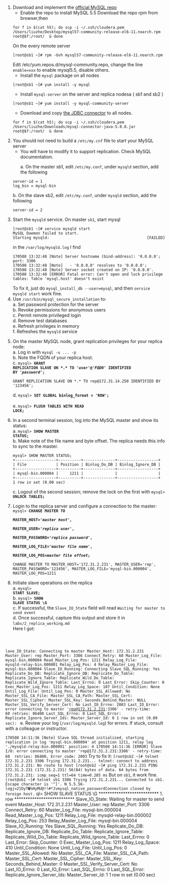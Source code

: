 1. Download and implement the [official MySQL repo](http://dev.mysql.com/downloads/repo/yum/)
    * Enable the repo to install MySQL 5.5
    Download the repo rpm from browser,then
    ```
    for f in $(cat h5); do scp -i ~/.ssh/cloudera.pem /Users/liuzhe/Desktop/mysql57-community-release-el6-11.noarch.rpm   root@$f:/root/  & done
    ```
    On the every remote server 
    ```
    [root@sb1 ~]# rpm -Uvh mysql57-community-release-el6-11.noarch.rpm
    ```
    Edit /etc/yum.repos.d/mysql-community.repo, change the line ```enable=xxx``` to enable mysql5.5, disable others.
    * Install the <code>mysql</code> package on all nodes
    ```
    [root@sb1 ~]# yum install -y mysql
    ```
    * Install <code>mysql-server</code> on the server and replica nodesa ( sb1  and sb2 )
    ```
    [root@sb1 ~]# yum install -y mysql-community-server
    ```
    * Download and copy [the JDBC connector](https://dev.mysql.com/doc/connector-j/5.1/en/connector-j-binary-installation.html) to all nodes.
    ```
    for f in $(cat h5); do scp -i ~/.ssh/cloudera.pem /Users/liuzhe/Downloads/mysql-connector-java-5.0.8.jar    root@$f:/root/  & done
    ```
2. You should not need to build a <code>/etc/my.cnf</code> file to start your MySQL server
    * You will have to modify it to support replication. Check MySQL documentation.<p>
    a. On the master sb1, edit ```/etc/my.conf```, under ```mysqld``` section, add the following
    ```
    server-id = 1
    log_bin = mysql-bin
    ```
    b. On the slave sb2, edit ```/etc/my.conf```, under ```mysqld``` section, add the following
    ```
    server-id = 2
    ```
3. Start the <code>mysqld</code> service.
   On master ```sb1```, start mysql
   ```
   [root@sb1 ~]# service mysqld start
   MySQL Daemon failed to start.
   Starting mysqld:                                           [FAILED]
   ```
   in the ```/var/log/mysqld.log```
   I find 
   ```
   170508 13:32:48 [Note] Server hostname (bind-address): '0.0.0.0'; port: 3306
   170508 13:32:48 [Note]   - '0.0.0.0' resolves to '0.0.0.0';
   170508 13:32:48 [Note] Server socket created on IP: '0.0.0.0'.
   170508 13:32:48 [ERROR] Fatal error: Can't open and lock privilege tables: Table 'mysql.host' doesn't exist
   ```
   To fix it, just do ```mysql_install_db --user=mysql```, and then
   ```service mysqld start``` work fine.
4. Use <code>/usr/bin/mysql_secure_installation</code> to:<br>
    a. Set password protection for the server<br>
    b. Revoke permissions for anonymous users<br>
    c. Permit remote privileged login<br>
    d. Remove test databases<br>
    e. Refresh privileges in memory<br>
    f. Refreshes the <code>mysqld</code> service<p>
5. On the master MySQL node, grant replication privileges for your replica node:<br>
    a. Log in with <code>mysql -u ... -p</code> <br>
    b. Note the FQDN of your replica host.<br>
    c. <code>mysql> **GRANT REPLICATION SLAVE ON \*.\* TO '*user*'@'*FQDN*' IDENTIFIED BY '*password*';**</code><br>
    ```
    GRANT REPLICATION SLAVE ON *.* TO rep@172.31.14.250 IDENTIFIED BY '123456';
    ```
    d. <code>mysql> **SET GLOBAL binlog_format = 'ROW';** </code><br>
    e. <code>mysql> **FLUSH TABLES WITH READ LOCK;</code>**<p>
6. In a second terminal session, log into the MySQL master and show its  status:<br>
    a. <code>mysql> **SHOW MASTER STATUS;**</code><br>
    b. Make note of the file name and byte offset. The replica needs this info to sync to the master.<br>
    ```
    mysql> SHOW MASTER STATUS;
    +------------------+----------+--------------+------------------+
    | File             | Position | Binlog_Do_DB | Binlog_Ignore_DB |
    +------------------+----------+--------------+------------------+
    | mysql-bin.000004 |     1211 |              |                  |
    +------------------+----------+--------------+------------------+
    1 row in set (0.00 sec)
    ```
    c. Logout of the second session; remove the lock on the first with <code>mysql> **UNLOCK TABLES;**</code><p>
7. Login to the replica server and configure a connection to the master:<br>
    <code>mysql> **CHANGE MASTER TO**<br> **MASTER_HOST='*master host*',**<br> **MASTER_USER='*replica user*',**<br> **MASTER_PASSWORD='*replica password*',**<br> **MASTER_LOG_FILE='*master file name*',**<br> **MASTER_LOG_POS=*master file offset*;**</code><p>
    ```
    CHANGE MASTER TO MASTER_HOST='172.31.2.231', MASTER_USER='rep', MASTER_PASSWORD='123456', MASTER_LOG_FILE='mysql-bin.000004', MASTER_LOG_POS=1211
    ```
8. Initiate slave operations on the replica<br>
    a. <code>mysql> **START SLAVE;**</code><br>
    b. <code>mysql> **SHOW SLAVE STATUS \G**</code><br>
    c. If successful, the <code>Slave_IO_State</code> field will read <code>Waiting for master to send event</code><br>
    d. Once successful, capture this output and store it in <code>labs/2_replica_working.md</code><br>
    Here I got:
    <code>

lave_IO_State: Connecting to master
                  Master_Host: 172.31.2.231
                  Master_User: rep
                  Master_Port: 3306
                Connect_Retry: 60
              Master_Log_File: mysql-bin.000004
          Read_Master_Log_Pos: 1211
               Relay_Log_File: mysqld-relay-bin.000001
                Relay_Log_Pos: 4
        Relay_Master_Log_File: mysql-bin.000004
             Slave_IO_Running: Connecting
            Slave_SQL_Running: Yes
              Replicate_Do_DB:
          Replicate_Ignore_DB:
           Replicate_Do_Table:
       Replicate_Ignore_Table:
      Replicate_Wild_Do_Table:
  Replicate_Wild_Ignore_Table:
                   Last_Errno: 0
                   Last_Error:
                 Skip_Counter: 0
          Exec_Master_Log_Pos: 1211
              Relay_Log_Space: 107
              Until_Condition: None
               Until_Log_File:
                Until_Log_Pos: 0
           Master_SSL_Allowed: No
           Master_SSL_CA_File:
           Master_SSL_CA_Path:
              Master_SSL_Cert:
            Master_SSL_Cipher:
               Master_SSL_Key:
        Seconds_Behind_Master: NULL
Master_SSL_Verify_Server_Cert: No
                Last_IO_Errno: 2003
                Last_IO_Error: error connecting to master 'rep@172.31.2.231:3306' - retry-time: 60  retries: 86400
               Last_SQL_Errno: 0
               Last_SQL_Error:
  Replicate_Ignore_Server_Ids:
             Master_Server_Id: 0
1 row in set (0.00 sec):
    </code>
    e. Review your log (<code>/var/log/mysqld.log</code>) for errors. If stuck, consult with a colleague or instructor.<p>
    ```
    170508 14:11:36 [Note] Slave SQL thread initialized, starting replication in log 'mysql-bin.000004' at position 1211, relay log './mysqld-relay-bin.000001' position: 4
    170508 14:11:36 [ERROR] Slave I/O: error connecting to master 'rep@172.31.2.231:3306' - retry-time: 60  retries: 86400, Error_code: 2003
    ```
    Try to fix it:
    ```
    [root@sb2 ~]# telnet 172.31.2.231 3306
    Trying 172.31.2.231...
    telnet: connect to address 172.31.2.231: No route to host
    [root@sb2 ~]# ping 172.31.2.231
    PING 172.31.2.231 (172.31.2.231) 56(84) bytes of data.
    64 bytes from 172.31.2.231: icmp_seq=1 ttl=64 time=0.285 ms
    ```
    But on ```sb1```, it work fine.
    ```
    [root@sb1 ~]# telnet sb1 3306
    Trying 172.31.2.231...
    Connected to sb1.
    Escape character is '^]'.
    N
    5.5.56-logj=2}DyT�%HyMU@!!#*Jvmysql_native_passwordConnection closed by foreign host.
    ```
ql> SHOW SLAVE STATUS \G
*************************** 1. row ***************************
               Slave_IO_State: Waiting for master to send event
                  Master_Host: 172.31.2.231
                  Master_User: rep
                  Master_Port: 3306
                Connect_Retry: 60
              Master_Log_File: mysql-bin.000004
          Read_Master_Log_Pos: 1211
               Relay_Log_File: mysqld-relay-bin.000002
                Relay_Log_Pos: 253
        Relay_Master_Log_File: mysql-bin.000004
             Slave_IO_Running: Yes
            Slave_SQL_Running: Yes
              Replicate_Do_DB:
          Replicate_Ignore_DB:
           Replicate_Do_Table:
       Replicate_Ignore_Table:
      Replicate_Wild_Do_Table:
  Replicate_Wild_Ignore_Table:
                   Last_Errno: 0
                   Last_Error:
                 Skip_Counter: 0
          Exec_Master_Log_Pos: 1211
              Relay_Log_Space: 410
              Until_Condition: None
               Until_Log_File:
                Until_Log_Pos: 0
           Master_SSL_Allowed: No
           Master_SSL_CA_File:
           Master_SSL_CA_Path:
              Master_SSL_Cert:
            Master_SSL_Cipher:
               Master_SSL_Key:
        Seconds_Behind_Master: 0
Master_SSL_Verify_Server_Cert: No
                Last_IO_Errno: 0
                Last_IO_Error:
               Last_SQL_Errno: 0
               Last_SQL_Error:
  Replicate_Ignore_Server_Ids:
             Master_Server_Id: 1
1 row in set (0.00 sec)
```


